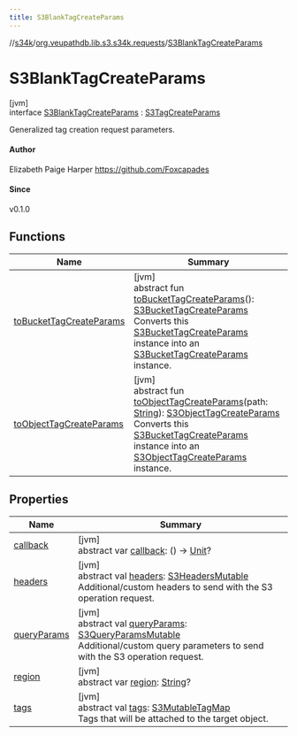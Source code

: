 ```yaml
---
title: S3BlankTagCreateParams
---
```

//[s34k](../../../index.html)/[org.veupathdb.lib.s3.s34k.requests](../index.html)/[S3BlankTagCreateParams](index.html)



# S3BlankTagCreateParams



[jvm]\
interface [S3BlankTagCreateParams](index.html) : [S3TagCreateParams](../-s3-tag-create-params/index.html)

Generalized tag creation request parameters.



#### Author



Elizabeth Paige Harper https://github.com/Foxcapades



#### Since



v0.1.0



## Functions


| Name | Summary |
|---|---|
| [toBucketTagCreateParams](to-bucket-tag-create-params.html) | [jvm]<br>abstract fun [toBucketTagCreateParams](to-bucket-tag-create-params.html)(): [S3BucketTagCreateParams](../../org.veupathdb.lib.s3.s34k.requests.bucket/-s3-bucket-tag-create-params/index.html)<br>Converts this [S3BucketTagCreateParams](../../org.veupathdb.lib.s3.s34k.requests.bucket/-s3-bucket-tag-create-params/index.html) instance into an [S3BucketTagCreateParams](../../org.veupathdb.lib.s3.s34k.requests.bucket/-s3-bucket-tag-create-params/index.html) instance. |
| [toObjectTagCreateParams](to-object-tag-create-params.html) | [jvm]<br>abstract fun [toObjectTagCreateParams](to-object-tag-create-params.html)(path: [String](https://kotlinlang.org/api/latest/jvm/stdlib/kotlin/-string/index.html)): [S3ObjectTagCreateParams](../../org.veupathdb.lib.s3.s34k.requests.object/-s3-object-tag-create-params/index.html)<br>Converts this [S3BucketTagCreateParams](../../org.veupathdb.lib.s3.s34k.requests.bucket/-s3-bucket-tag-create-params/index.html) instance into an [S3ObjectTagCreateParams](../../org.veupathdb.lib.s3.s34k.requests.object/-s3-object-tag-create-params/index.html) instance. |


## Properties


| Name | Summary |
|---|---|
| [callback](callback.html) | [jvm]<br>abstract var [callback](callback.html): () -&gt; [Unit](https://kotlinlang.org/api/latest/jvm/stdlib/kotlin/-unit/index.html)? |
| [headers](../-s3-request-params/headers.html) | [jvm]<br>abstract val [headers](../-s3-request-params/headers.html): [S3HeadersMutable](../../org.veupathdb.lib.s3.s34k.fields.headers/-s3-headers-mutable/index.html)<br>Additional/custom headers to send with the S3 operation request. |
| [queryParams](../-s3-request-params/query-params.html) | [jvm]<br>abstract val [queryParams](../-s3-request-params/query-params.html): [S3QueryParamsMutable](../../org.veupathdb.lib.s3.s34k.fields.query_params/-s3-query-params-mutable/index.html)<br>Additional/custom query parameters to send with the S3 operation request. |
| [region](../-s3-region-request-params/region.html) | [jvm]<br>abstract var [region](../-s3-region-request-params/region.html): [String](https://kotlinlang.org/api/latest/jvm/stdlib/kotlin/-string/index.html)? |
| [tags](../-s3-tag-create-params/tags.html) | [jvm]<br>abstract val [tags](../-s3-tag-create-params/tags.html): [S3MutableTagMap](../../org.veupathdb.lib.s3.s34k.fields.tags/-s3-mutable-tag-map/index.html)<br>Tags that will be attached to the target object. |

